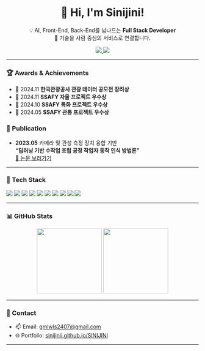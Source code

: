 <!-- README.md -->

<h1 align="center">👋 Hi, I'm Sinijini!</h1>
<p align="center">
  💡 AI, Front-End, Back-End를 넘나드는 <strong>Full Stack Developer</strong><br/>
  🎯 기술을 사람 중심의 서비스로 연결합니다.
</p>

<p align="center">
  <a href="https://sinijinii.github.io/SINIJINI/" target="_blank">
    <img src="https://img.shields.io/badge/포트폴리오-000000?style=flat-square&logo=github&logoColor=white"/>
  </a>
  <a href="mailto:gmlwls2407@gmail.com">
    <img src="https://img.shields.io/badge/gmlwls2407@gmail.com-D14836?style=flat-square&logo=Gmail&logoColor=white"/>
  </a>
</p>

---

### 🏆 Awards & Achievements
- 🥉 2024.11 **한국관광공사 관광 데이터 공모전 장려상**
- 🥈 2024.11 **SSAFY 자율 프로젝트 우수상**
- 🥈 2024.10 **SSAFY 특화 프로젝트 우수상**
- 🥈 2024.05 **SSAFY 관통 프로젝트 우수상**

### 📝 Publication
- **2023.05** 카메라 및 관성 측정 장치 융합 기반<br/>
  <strong>“딥러닝 기반 수작업 조립 공정 작업자 동작 인식 방법론”</strong><br/>
  <a href="https://sinijinii.github.io/SINIJINI/paper.pdf" target="_blank">📄 논문 보러가기</a>

---

### 🚀 Tech Stack
<p align="left">
  <img src="https://img.shields.io/badge/Python-3776AB?style=flat&logo=python&logoColor=white"/>
  <img src="https://img.shields.io/badge/Django-092E20?style=flat&logo=django&logoColor=white"/>
  <img src="https://img.shields.io/badge/FastAPI-009688?style=flat&logo=fastapi&logoColor=white"/>
  <img src="https://img.shields.io/badge/TensorFlow-FF6F00?style=flat&logo=tensorflow&logoColor=white"/>
  <img src="https://img.shields.io/badge/PyTorch-EE4C2C?style=flat&logo=pytorch&logoColor=white"/>
  <img src="https://img.shields.io/badge/React-61DAFB?style=flat&logo=react&logoColor=black"/>
  <img src="https://img.shields.io/badge/Vue.js-4FC08D?style=flat&logo=vue.js&logoColor=white"/>
  <img src="https://img.shields.io/badge/TypeScript-3178C6?style=flat&logo=typescript&logoColor=white"/>
  <img src="https://img.shields.io/badge/TailwindCSS-38B2AC?style=flat&logo=tailwind-css&logoColor=white"/>
  <img src="https://img.shields.io/badge/MongoDB-47A248?style=flat&logo=mongodb&logoColor=white"/>
</p>

---

### 📊 GitHub Stats
<p align="center">
  <img src="https://github-readme-stats.vercel.app/api?username=Sinijinii&show_icons=true&theme=tokyonight" height="170"/>
  <img src="https://github-readme-stats.vercel.app/api/top-langs/?username=Sinijinii&layout=compact&theme=tokyonight" height="170"/>
</p>

---

### 💬 Contact
- 📫 Email: gmlwls2407@gmail.com
- 🌐 Portfolio: [sinijinii.github.io/SINIJINI](https://sinijinii.github.io/SINIJINI)

---

